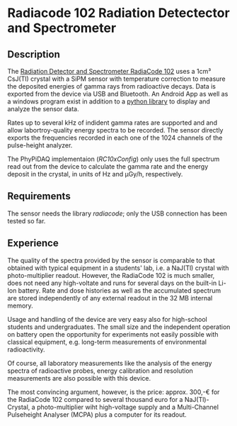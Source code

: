 # Radiacode 102 Radiation Detectector and Spectrometer

## Description

The [Radiation Detector and Spectrometer RadiaCode 102](https://radiacode.com) 
uses a 1cm³ CsJ(Tl) crystal with a SiPM sensor with temperature correction to measure the deposited 
energies of gamma rays from radioactive decays.
Data is exported from the device via USB and Bluetooth. An Android App as well as a windows program
exist in addition to a [python library](https://github.com/cdump/radiacode) to display and analyze 
the sensor data.  

Rates up to several kHz of indident gamma rates are supported and and allow labortroy-quality energy 
spectra to be recorded. The sensor directly exports the frequencies recorded in each one of the 1024 
channels of the pulse-height analyzer. 

The PhyPiDAQ  implementaion (*RC10xConfig*) only uses the full spectrum read out from the device
to calculate the gamma rate and the energy deposit in the crystal, in units of Hz and µGy/h, respectively. 

## Requirements

The sensor needs the library *radiacode*; only the USB connection has been tested so far. 

## Experience

The quality of the spectra provided by the sensor is comparable to that obtained with typical equipment 
in a students' lab, i.e. a NaJ(Tl) crystal with photo-multiplier readout.  However, the RadiaCode 102
is much smaller, does not need any high-voltate and runs for several days on the built-in Li-Ion battery. 
Rate and dose histories as well as the accumulated spectrum are stored independently of any external 
readout in the 32 MB internal  memory. 

Usage and handling of the device are very easy also for high-school students and undergraduates. 
The small size and the independent operation on battery open the opportunity for experiments not
easily possible with classical equipment, e.g. long-term  measurements of  environmental radioactivity.  

Of course, all laboratory measurements like the analysis of the energy spectra of radioactive probes,
energy calibration and resolution measurements are also possible with this device.

The most convincing argument, however, is the price:  approx. 300,-€ for the RadiaCode 102 compared to
several thousand euro for a NaJ(Tl)-Crystal, a photo-multiplier wiht high-voltage supply and a 
Multi-Channel Pulseheight Analyser (MCPA) plus a computer for its readout.  
